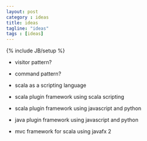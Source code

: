 ```yaml
---
layout: post
category : ideas
title: ideas
tagline: "ideas"
tags : [ideas]
---
```

{% include JB/setup %}


 * visitor pattern?
 * command pattern?

 * scala as a scripting language
 * scala plugin framework using scala scripting
 * scala plugin framework using javascript and python
 * java plugin framework using javascript and python
 * mvc framework for scala using javafx 2

